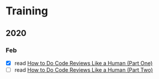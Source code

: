 # Training

## 2020

### Feb

- [x] read [How to Do Code Reviews Like a Human (Part One)](https://mtlynch.io/human-code-reviews-1/)
- [ ] read [How to Do Code Reviews Like a Human (Part Two)](https://mtlynch.io/human-code-reviews-2/)
